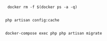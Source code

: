 ```

 docker rm -f $(docker ps -a -q)   

```

```

php artisan config:cache      

```

```

docker-compose exec php php artisan migrate    

```

  